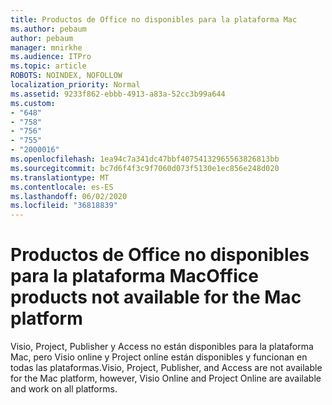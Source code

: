 ```yaml
---
title: Productos de Office no disponibles para la plataforma Mac
ms.author: pebaum
author: pebaum
manager: mnirkhe
ms.audience: ITPro
ms.topic: article
ROBOTS: NOINDEX, NOFOLLOW
localization_priority: Normal
ms.assetid: 9233f862-ebbb-4913-a83a-52cc3b99a644
ms.custom:
- "648"
- "758"
- "756"
- "755"
- "2000016"
ms.openlocfilehash: 1ea94c7a341dc47bbf40754132965563826813bb
ms.sourcegitcommit: bc7d6f4f3c9f7060d073f5130e1ec856e248d020
ms.translationtype: MT
ms.contentlocale: es-ES
ms.lasthandoff: 06/02/2020
ms.locfileid: "36818839"
---
```

# <a name="office-products-not-available-for-the-mac-platform"></a><span data-ttu-id="e9ebd-102">Productos de Office no disponibles para la plataforma Mac</span><span class="sxs-lookup"><span data-stu-id="e9ebd-102">Office products not available for the Mac platform</span></span>

<span data-ttu-id="e9ebd-103">Visio, Project, Publisher y Access no están disponibles para la plataforma Mac, pero Visio online y Project online están disponibles y funcionan en todas las plataformas.</span><span class="sxs-lookup"><span data-stu-id="e9ebd-103">Visio, Project, Publisher, and Access are not available for the Mac platform, however, Visio Online and Project Online are available and work on all platforms.</span></span>
  